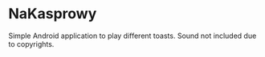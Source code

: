 # NaKasprowy
Simple Android application to play different toasts. Sound not included due to copyrights.
